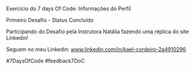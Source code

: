 Exercício do 7 days Of Code: Informações do Perfil

Primeiro Desafio - Status Concluído

Participando do Desafio pela Instrutora Natália fazendo uma réplica do site Linkedin!

Seguem no meu Linkedin: www.linkedin.com/in/kael-cordeiro-2a4910296

#7DaysOfCode
#feedback7DoC
